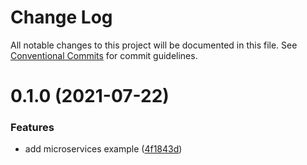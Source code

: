 # Change Log

All notable changes to this project will be documented in this file.
See [Conventional Commits](https://conventionalcommits.org) for commit guidelines.

# 0.1.0 (2021-07-22)


### Features

* add microservices example ([4f1843d](https://github.com/khaledosman/lerna-nestjs-monorepo/commit/4f1843daf96fde0218e0c9be20cfad08291e1779))
